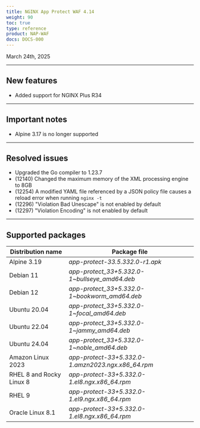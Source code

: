 ```yaml
---
title: NGINX App Protect WAF 4.14
weight: 90
toc: true
type: reference
product: NAP-WAF
docs: DOCS-000
---
```


March 24th, 2025

---

## New features

- Added support for NGINX Plus R34

---

## Important notes

- Alpine 3.17 is no longer supported

---

## Resolved issues

- Upgraded the Go compiler to 1.23.7
- (12140) Changed the maximum memory of the XML processing engine to 8GB
- (12254) A modified YAML file referenced by a JSON policy file causes a reload error when running `nginx -t`
- (12296) "Violation Bad Unescape" is not enabled by default
- (12297) "Violation Encoding" is not enabled by default

---

## Supported packages

| Distribution name        | Package file                                       |
|--------------------------|----------------------------------------------------|
| Alpine 3.19              | _app-protect-33.5.332.0-r1.apk_                    |
| Debian 11                | _app-protect_33+5.332.0-1\~bullseye_amd64.deb_     |
| Debian 12                | _app-protect_33+5.332.0-1\~bookworm_amd64.deb_     |
| Ubuntu 20.04             | _app-protect_33+5.332.0-1\~focal_amd64.deb_        |
| Ubuntu 22.04             | _app-protect_33+5.332.0-1\~jammy_amd64.deb_        |
| Ubuntu 24.04             | _app-protect_33+5.332.0-1\~noble_amd64.deb_        |
| Amazon Linux 2023        | _app-protect-33+5.332.0-1.amzn2023.ngx.x86_64.rpm_ |
| RHEL 8 and Rocky Linux 8 | _app-protect-33+5.332.0-1.el8.ngx.x86_64.rpm_      |
| RHEL 9                   | _app-protect-33+5.332.0-1.el9.ngx.x86_64.rpm_      |
| Oracle Linux 8.1         | _app-protect-33+5.332.0-1.el8.ngx.x86_64.rpm_      |
